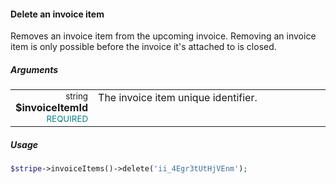 #### Delete an invoice item

Removes an invoice item from the upcoming invoice. Removing an invoice item is only possible before the invoice it's attached to is closed.

##### Arguments

<table>
    <tbody>
        <tr valign="top">
            <td width="20%" style="text-align: right">
                <small>string</small> <strong>$invoiceItemId</strong><br />
                <small style="color: teal;">REQUIRED</small>
            </td>
            <td width="80%">
                The invoice item unique identifier.
            </td>
        </tr>
    </tbody>
</table>

##### Usage

```php
$stripe->invoiceItems()->delete('ii_4Egr3tUtHjVEnm');
```

